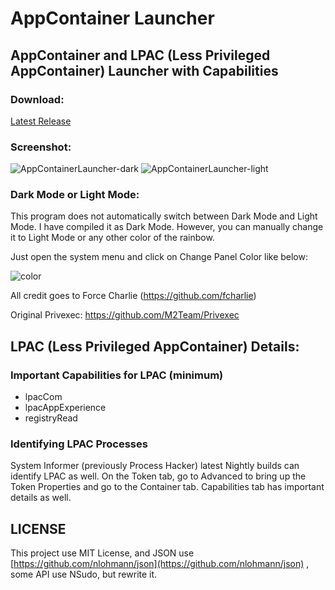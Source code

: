 # AppContainer Launcher
## AppContainer and LPAC (Less Privileged AppContainer) Launcher with Capabilities


### Download:

[Latest Release](https://github.com/WildByDesign/AppContainer-Launcher/releases/latest)


### Screenshot:
![AppContainerLauncher-dark](https://github.com/WildByDesign/AppContainer-Launcher/assets/26308319/c7905549-129b-45fc-96c1-4874d6fe4441)
![AppContainerLauncher-light](https://github.com/WildByDesign/AppContainer-Launcher/assets/26308319/a3b701d2-2a0f-4317-89fc-299426641cf3)


### Dark Mode or Light Mode:

This program does not automatically switch between Dark Mode and Light Mode. I have compiled it as Dark Mode. However, you can manually change it to Light Mode or any other color of the rainbow.

Just open the system menu and click on Change Panel Color like below:

![color](https://github.com/user-attachments/assets/eaec28f1-c7f9-4641-a0e4-fbbd469b6880)



All credit goes to Force Charlie (https://github.com/fcharlie)

Original Privexec: https://github.com/M2Team/Privexec


## LPAC (Less Privileged AppContainer) Details:

### Important Capabilities for LPAC (minimum)

- lpacCom
- lpacAppExperience
- registryRead


### Identifying LPAC Processes

System Informer (previously Process Hacker) latest Nightly builds can identify LPAC as well. On the Token tab, go to Advanced to bring up the Token Properties and go to the Container tab. Capabilities tab has important details as well.


## LICENSE

This project use MIT License, and JSON use [https://github.com/nlohmann/json](https://github.com/nlohmann/json) , some API use NSudo, but rewrite it.
